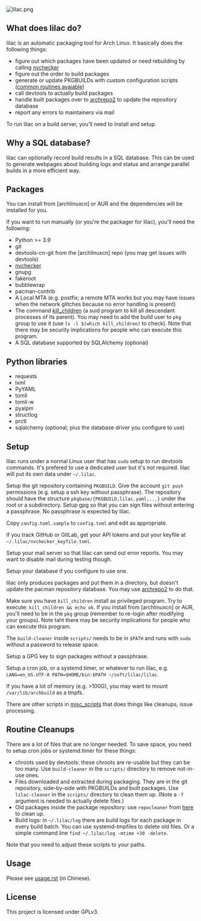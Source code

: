 ![lilac.png](https://github.com/archlinuxcn/artworks/raw/master/lilac-logo/example%20banners/banner-small.png)

What does lilac do?
----

lilac is an automatic packaging tool for Arch Linux. It basically does the following things:

* figure out which packages have been updated or need rebuilding by calling [nvchecker](https://github.com/lilydjwg/nvchecker)
* figure out the order to build packages
* generate or update PKGBUILDs with custom configuration scripts ([common routines avaiable](https://lilac.readthedocs.io/en/latest/api.html))
* call devtools to actually build packages
* handle built packages over to [archrepo2](https://github.com/lilydjwg/archrepo2) to update the repository database
* report any errors to maintainers via mail

To run lilac on a build server, you'll need to install and setup.

Why a SQL database?
----

lilac can optionally record build results in a SQL database. This can be used to generate webpages about building logs and status and arrange parallel builds in a more efficient way.

Packages
----

You can install from [archlinuxcn] or AUR and the dependencies will be installed for you.

If you want to run manually (or you're the packager for lilac), you'll need the following:

* Python >= 3.9
* git
* devtools-cn-git from the [archlinuxcn] repo (you may get issues with devtools)
* [nvchecker](https://github.com/lilydjwg/nvchecker)
* gnupg
* fakeroot
* bubblewrap
* pacman-contrib
* A Local MTA (e.g. postfix; a remote MTA works but you may have issues when the network glitches because no error handling is present)
* The command [kill_children](https://github.com/lilydjwg/pid_children) (a suid program to kill all descendant processes of its parent). You may need to add the build user to `pkg` group to use it (use `ls -l $(which kill_children)` to check). Note that there may be security implications for people who can execute this program.
* A SQL database supported by SQLAlchemy (optional)

Python libraries
----

* requests
* lxml
* PyYAML
* tomli
* tomli-w
* pyalpm
* structlog
* prctl
* sqlalchemy (optional; plus the database driver you configure to use)

Setup
----

lilac runs under a normal Linux user that has `sudo` setup to run devtools commands. It's prefered to use a dedicated user but it's not required. lilac will put its own data under `~/.lilac`.

Setup the git repository containing `PKGBUILD`. Give the account `git push` permissions (e.g. setup a ssh key without passphrase). The repository should have the structure `pkgbase/{PKGBUILD,lilac.yaml,...}` under the root or a subdirectory. Setup gpg so that you can sign files without entering a passphrase. No passphrase is expected by lilac.

Copy `config.toml.sample` to `config.toml` and edit as appropriate.

If you track GitHub or GitLab, get your API tokens and put your keyfile at `~/.lilac/nvchecker_keyfile.toml`.

Setup your mail server so that lilac can send out error reports. You may want to disable mail during testing though.

Setup your database if you configure to use one.

lilac only produces packages and put them in a directory, but doesn't update the pacman repository database. You may use [archrepo2](https://github.com/lilydjwg/archrepo2) to do that.

Make sure you have `kill_children` install as privileged program. Try to execute: `kill_children && echo ok`. If you install from [archlinuxcn] or AUR, you'll need to be in the `pkg` group (remember to re-login after modifying your groups). Note taht there may be security implications for people who can execute this program.

The `build-cleaner` inside `scripts/` needs to be in `$PATH` and runs with `sudo` without a password to release space.

Setup a GPG key to sign packages without a passphrase.

Setup a cron job, or a systemd.timer, or whatever to run lilac, e.g. `LANG=en_US.UTF-8 PATH=$HOME/bin:$PATH ~/soft/lilac/lilac`.

If you have a lot of memory (e.g. >100G), you may want to mount `/var/lib/archbuild` as a tmpfs.

There are other scripts in [misc_scripts](https://github.com/archlinuxcn/misc_scripts) that does things like cleanups, issue processing.

Routine Cleanups
----

There are a lot of files that are no longer needed. To save space, you need to setup cron jobs or systemd.timer for these things:

* chroots used by devtools: these chroots are re-usable but they can be too many. Use `build-cleaner` in the `scripts/` directory to remove not-in-use ones.
* Files downloaded and extracted during packaging. They are in the git repository, side-by-side with PKGBUILDs and built packages. Use `lilac-cleaner` in the `scripts/` directory to clean them up. (Note a `-f` argument is needed to actually delete files.)
* Old packages inside the package repository: use `repocleaner` from [here](https://github.com/archlinuxcn/misc_scripts) to clean up.
* Build logs: in `~/.lilac/log` there are build logs for each package in every build batch. You can use systemd-tmpfiles to delete old files. Or a simple command line `find ~/.lilac/log -mtime +30 -delete`.

Note that you need to adjust these scripts to your paths.

Usage
----

Please see [usage.rst](./usage.rst) (in Chinese).

License
-------

This project is licensed under GPLv3.
